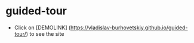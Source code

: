 # guided-tour
- Click on [DEMOLINK] (https://vladislav-burhovetskiy.github.io/guided-tour/) to see the site
